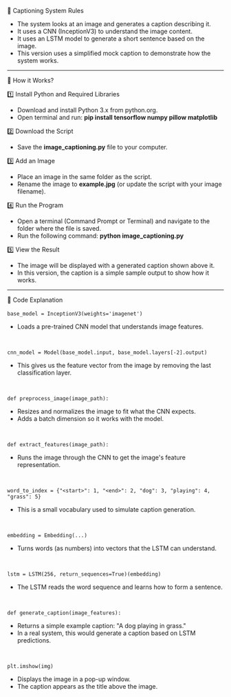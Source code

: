 🎯 Captioning System Rules<br />

* The system looks at an image and generates a caption describing it.<br />
* It uses a CNN (InceptionV3) to understand the image content.<br />
* It uses an LSTM model to generate a short sentence based on the image.<br />
* This version uses a simplified mock caption to demonstrate how the system works.<br />
___________________________________________________________________________________________________

📌 How it Works? <br />

1️⃣ Install Python and Required Libraries<br />
* Download and install Python 3.x from python.org.<br />
* Open terminal and run: **pip install tensorflow numpy pillow matplotlib**<br />

2️⃣ Download the Script<br />
* Save the **image_captioning.py** file to your computer.<br />

3️⃣ Add an Image<br />
* Place an image in the same folder as the script.<br />
* Rename the image to **example.jpg** (or update the script with your image filename).<br />

4️⃣ Run the Program<br />
* Open a terminal (Command Prompt or Terminal) and navigate to the folder where the file is saved.<br />
* Run the following command: **python image_captioning.py**<br />

5️⃣ View the Result<br />
* The image will be displayed with a generated caption shown above it.<br />
* In this version, the caption is a simple sample output to show how it works.<br />
___________________________________________________________________________________________________

🌟 Code Explanation<br />
<br />
```base_model = InceptionV3(weights='imagenet')```<br />
* Loads a pre-trained CNN model that understands image features.<br />
<br />

```cnn_model = Model(base_model.input, base_model.layers[-2].output)```<br />
* This gives us the feature vector from the image by removing the last classification layer.<br />
<br />

```def preprocess_image(image_path):```<br />
* Resizes and normalizes the image to fit what the CNN expects.<br />
* Adds a batch dimension so it works with the model.<br />
<br />

```def extract_features(image_path):```<br />
* Runs the image through the CNN to get the image's feature representation.<br />
<br />

```word_to_index = {"<start>": 1, "<end>": 2, "dog": 3, "playing": 4, "grass": 5}```<br />
* This is a small vocabulary used to simulate caption generation.<br />
<br />

```embedding = Embedding(...)```<br />
* Turns words (as numbers) into vectors that the LSTM can understand.<br />
<br />

```lstm = LSTM(256, return_sequences=True)(embedding)```<br />
* The LSTM reads the word sequence and learns how to form a sentence.<br />
<br />

```def generate_caption(image_features):```<br />
* Returns a simple example caption: "A dog playing in grass."<br />
* In a real system, this would generate a caption based on LSTM predictions.<br />
<br />

```plt.imshow(img)```<br />
* Displays the image in a pop-up window.<br />
* The caption appears as the title above the image.<br />

